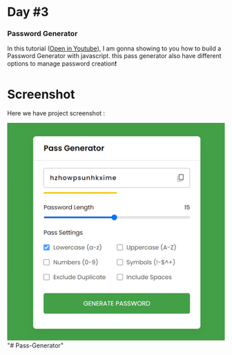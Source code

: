 # Day #3

### Password Generator
In this tutorial ([Open in Youtube](https://youtu.be/825u2Puaej0)),  I am gonna showing to you how to build a Password Generator with javascript. this pass generator also have different options to manage password creation❗️

# Screenshot
Here we have project screenshot :

![screenshot](screenshot.jpg)"# Pass-Generator" 
